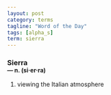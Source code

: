```yaml
---
layout: post
category: terms
tagline: "Word of the Day"
tags: [alpha_s]
term: sierra
---
```


<h3>Sierra<br/> <small>&mdash; n. (si<span>&middot;</span>er<span>&middot;</span>ra)</small></h3>
<p><ol><li>viewing the Italian atmosphere</li>
</ol></p>
